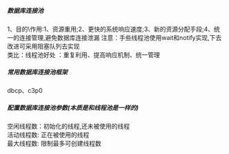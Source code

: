 ##### 数据库连接池
1、目的\作用:1、资源重用;2、更快的系统响应速度;3、新的资源分配手段;4、统一的连接管理,避免数据库连接泄漏
注意：手些线程池使用wait和notify实现,下去改进可采用阻塞队列去实现   
类比：线程池好处 ：重复利用、提高响应机制、统一管理
##### 常用数据库连接池框架
dbcp、c3p0
##### 配置数据库连接池参数(本质是和线程池是一样的)
空闲线程数：初始化的线程,还未被使用的线程    
活动线程数: 正在被使用的线程     
最大线程数: 限制最多可创建线程数     

